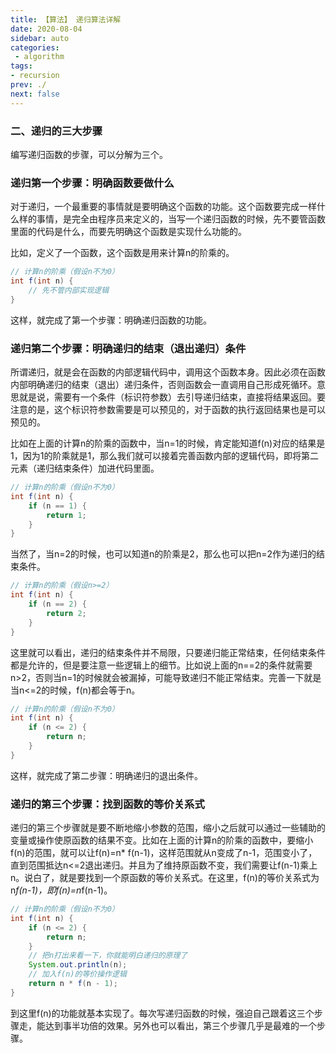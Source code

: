 ```yaml
---
title: 【算法】 递归算法详解
date: 2020-08-04
sidebar: auto
categories:
 - algorithm
tags:
- recursion
prev: ./
next: false
---
```






### 二、递归的三大步骤

编写递归函数的步骤，可以分解为三个。

### 递归第一个步骤：明确函数要做什么

对于递归，一个最重要的事情就是要明确这个函数的功能。这个函数要完成一样什么样的事情，是完全由程序员来定义的，当写一个递归函数的时候，先不要管函数里面的代码是什么，而要先明确这个函数是实现什么功能的。

比如，定义了一个函数，这个函数是用来计算n的阶乘的。
```java
// 计算n的阶乘（假设n不为0）
int f(int n) {
    // 先不管内部实现逻辑
}
```
这样，就完成了第一个步骤：明确递归函数的功能。

### 递归第二个步骤：明确递归的结束（退出递归）条件

所谓递归，就是会在函数的内部逻辑代码中，调用这个函数本身。因此必须在函数内部明确递归的结束（退出）递归条件，否则函数会一直调用自己形成死循环。意思就是说，需要有一个条件（标识符参数）去引导递归结束，直接将结果返回。要注意的是，这个标识符参数需要是可以预见的，对于函数的执行返回结果也是可以预见的。

比如在上面的计算n的阶乘的函数中，当n=1的时候，肯定能知道f(n)对应的结果是1，因为1的阶乘就是1，那么我们就可以接着完善函数内部的逻辑代码，即将第二元素（递归结束条件）加进代码里面。
```java
// 计算n的阶乘（假设n不为0）
int f(int n) {
    if (n == 1) {
        return 1;
    }
}
```
当然了，当n=2的时候，也可以知道n的阶乘是2，那么也可以把n=2作为递归的结束条件。
```java
// 计算n的阶乘（假设n>=2）
int f(int n) {
    if (n == 2) {
        return 2;
    }
}
```
这里就可以看出，递归的结束条件并不局限，只要递归能正常结束，任何结束条件都是允许的，但是要注意一些逻辑上的细节。比如说上面的n==2的条件就需要n>2，否则当n=1的时候就会被漏掉，可能导致递归不能正常结束。完善一下就是当n<=2的时候，f(n)都会等于n。

```java
// 计算n的阶乘（假设n不为0）
int f(int n) {
    if (n <= 2) {
        return n;
    }
}
```
这样，就完成了第二步骤：明确递归的退出条件。
### 递归的第三个步骤：找到函数的等价关系式

递归的第三个步骤就是要不断地缩小参数的范围，缩小之后就可以通过一些辅助的变量或操作使原函数的结果不变。比如在上面的计算n的阶乘的函数中，要缩小f(n)的范围，就可以让f(n)=n* f(n-1)，这样范围就从n变成了n-1，范围变小了，直到范围抵达n<=2退出递归。并且为了维持原函数不变，我们需要让f(n-1)乘上n。说白了，就是要找到一个原函数的等价关系式。在这里，f(n)的等价关系式为n*f(n-1)，即f(n)=n*f(n-1)。

```java
// 计算n的阶乘（假设n不为0）
int f(int n) {
    if (n <= 2) {
        return n;
    }
    // 把n打出来看一下，你就能明白递归的原理了
    System.out.println(n);
    // 加入f(n)的等价操作逻辑
    return n * f(n - 1);
}
```
到这里f(n)的功能就基本实现了。每次写递归函数的时候，强迫自己跟着这三个步骤走，能达到事半功倍的效果。另外也可以看出，第三个步骤几乎是最难的一个步骤。